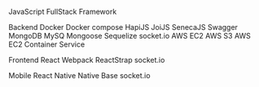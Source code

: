 JavaScript FullStack Framework

Backend
Docker
Docker compose
HapiJS
JoiJS
SenecaJS
Swagger
MongoDB
MySQ
Mongoose
Sequelize
socket.io
AWS EC2
AWS S3
AWS EC2 Container Service

Frontend
React
Webpack
ReactStrap
socket.io

Mobile
React Native
Native Base
socket.io
